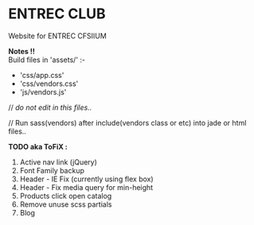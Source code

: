 # ENTREC CLUB
Website for ENTREC CFSIIUM

**Notes !!**   
Build files in 'assets/' :-
- 'css/app.css'
- 'css/vendors.css'
- 'js/vendors.js'

// _do not edit in this files.._   

// Run sass(vendors) after include(vendors class or etc) into jade or html files..   

**TODO aka ToFiX :**
1. Active nav link (jQuery)
2. Font Family backup
3. Header - IE Fix (currently using flex box)
4. Header - Fix media query for min-height
5. Products click open catalog
6. Remove unuse scss partials
7. Blog
